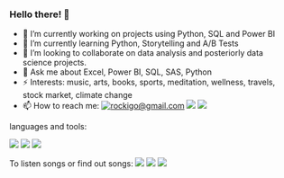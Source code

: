 ### Hello there! 👋

- 🔭 I’m currently working on projects using Python, SQL and Power BI
- 🌱 I’m currently learning Python, Storytelling and A/B Tests
- 🤝 I’m looking to collaborate on data analysis and posteriorly data science projects.
- 💬 Ask me about Excel, Power BI, SQL, SAS, Python
- ⚡ Interests: music, arts, books, sports, meditation, wellness, travels, stock market, climate change
- 📫 How to reach me: 
<a href="mailto:rockigo@gmail.com">![rockigo@gmail.com](https://img.shields.io/badge/Gmail-D14836?style=for-the-badge&logo=gmail&logoColor=white)</a>
[<img src="https://img.shields.io/badge/linkedin-%230077B5.svg?&style=for-the-badge&logo=linkedin&logoColor=white" />](https://www.linkedin.com/in/rodrigohigashi/)
[<img src="https://img.shields.io/badge/Twitter-%231DA1F2.svg?style=for-the-badge&logo=Twitter&logoColor=white" />](https://www.twitter.com/rodrigohigashi) 
 
 languages and tools:
 
 <img src = "https://img.shields.io/badge/Tableau-E97627?style=for-the-badge&logo=Tableau&logoColor=white" />
 <img src = "https://img.shields.io/badge/Visual%20Studio%20Code-0078d7.svg?style=for-the-badge&logo=visual-studio-code&logoColor=white" />
 <img src = "https://img.shields.io/badge/python-3670A0?style=for-the-badge&logo=python&logoColor=ffdd54" />
 
 To listen songs or find out songs:
 <img src = "https://img.shields.io/badge/Spotify-1ED760?style=for-the-badge&logo=spotify&logoColor=white" />
 <img src = "https://img.shields.io/badge/shazam-1476FE?style=for-the-badge&logo=shazam&logoColor=white" />
 <img src = "https://img.shields.io/badge/YouTube_Music-FF0000?style=for-the-badge&logo=youtube-music&logoColor=white" />

 


